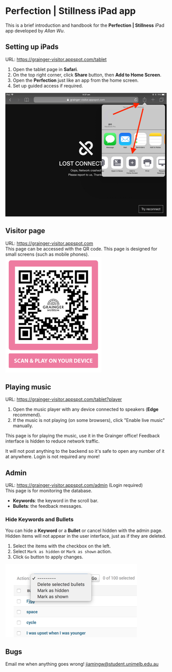 # Perfection | Stillness iPad app
This is a brief introduction and handbook for the **Perfection | Stillness** iPad app developed by _Allan Wu_.

## Setting up iPads 
URL: <https://grainger-visitor.appspot.com/tablet>
1. Open the tablet page in **Safari**.
1. On the top right corner, click **Share** button, then **Add to Home Screen**.
1. Open the **Perfection** just like an app from the home screen.
1. Set up guided access if required.
<img alt="Add to Home Screen" src="img/add-to-home.jpeg" width="512" height="384"/>
 
## Visitor page
URL: <https://grainger-visitor.appspot.com>\
This page can be accessed with the QR code.
This page is designed for small screens (such as mobile phones).\
<img alt="QR code" src="img/qrcode.png" width="300" height="360" />

## Playing music
URL: <https://grainger-visitor.appspot.com/tablet?player>
1. Open the music player with any device connected to speakers (**Edge** recommend).
2. If the music is not playing (on some browsers), click "Enable live music" manually.

This page is for playing the music, use it in the Grainger office! Feedback interface is hidden to reduce network traffic.

It will not post anything to the backend so it's safe to open any number of it at anywhere.
Login is not required any more!

## Admin
URL: <https://grainger-visitor.appspot.com/admin> (Login required)\
This page is for monitoring the database.
* **Keywords**: the keyword in the scroll bar.
* **Bullets**: the feedback messages.

### Hide Keywords and Bullets
You can hide a **Keyword** or a **Bullet** or cancel hidden with the admin page.
Hidden items will not appear in the user interface, just as if they are deleted.
1. Select the items with the checkbox on the left.
1. Select `Mark as hidden` or `Mark as shown` action.
1. Click `Go` button to apply changes.

<img alt="Actions" src="img/actions.png" width="411" height="227" />

## Bugs
Email me when anything goes wrong! <jiamingw@student.unimelb.edu.au>
